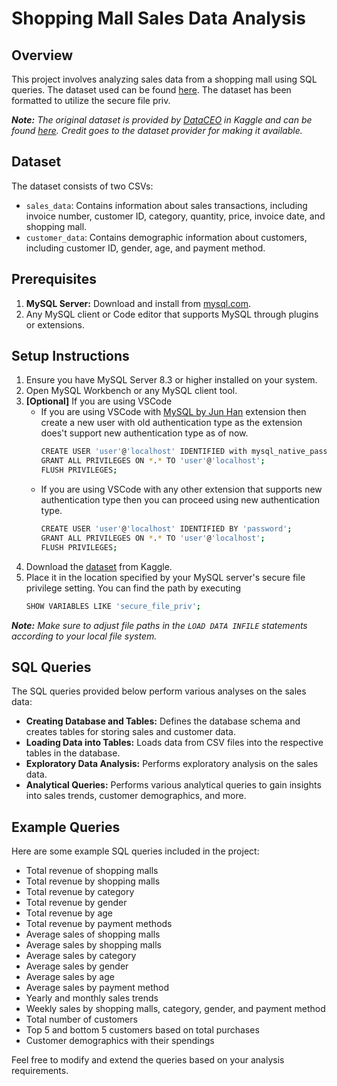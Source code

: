# Shopping Mall Sales Data Analysis

## Overview
This project involves analyzing sales data from a shopping mall using SQL queries. The dataset used can be found [here](https://www.kaggle.com/datasets/sartazansari/sales-and-customer-data). The dataset has been formatted to utilize the secure file priv.

***Note:** The original dataset is provided by [DataCEO](https://www.kaggle.com/dataceo) in Kaggle and can be found [here](https://www.kaggle.com/datasets/dataceo/sales-and-customer-data). Credit goes to the dataset provider for making it available.*

## Dataset
The dataset consists of two CSVs:

* `sales_data`: Contains information about sales transactions, including invoice number, customer ID, category, quantity, price, invoice date, and shopping mall.
* `customer_data`: Contains demographic information about customers, including customer ID, gender, age, and payment method.

## Prerequisites
1. **MySQL Server:** Download and install from [mysql.com](https://dev.mysql.com/downloads/mysql/).
2. Any MySQL client or Code editor that supports MySQL through plugins or extensions.

## Setup Instructions
1. Ensure you have MySQL Server 8.3 or higher installed on your system.
2. Open MySQL Workbench or any MySQL client tool.
3. **[Optional]** If you are using VSCode
    * If you are using VSCode with [MySQL by Jun Han](https://marketplace.visualstudio.com/items?itemName=formulahendry.vscode-mysql) extension then create a new user with old authentication type as the extension does't support new authentication type as of now.
        ```bash
        CREATE USER 'user'@'localhost' IDENTIFIED with mysql_native_password by 'password';
        GRANT ALL PRIVILEGES ON *.* TO 'user'@'localhost';
        FLUSH PRIVILEGES;
        ```
    * If you are using VSCode with any other extension that supports new authentication type then you can proceed using new authentication type.
        ```bash
        CREATE USER 'user'@'localhost' IDENTIFIED BY 'password';
        GRANT ALL PRIVILEGES ON *.* TO 'user'@'localhost';
        FLUSH PRIVILEGES;
        ```
5. Download the [dataset](https://www.kaggle.com/datasets/sartazansari/sales-and-customer-data) from Kaggle.
4. Place it in the location specified by your MySQL server's secure file privilege setting. You can find the path by executing
    ```bash
    SHOW VARIABLES LIKE 'secure_file_priv';
    ```

***Note:** Make sure to adjust file paths in the `LOAD DATA INFILE` statements according to your local file system.*

## SQL Queries
The SQL queries provided below perform various analyses on the sales data:

* **Creating Database and Tables:** Defines the database schema and creates tables for storing sales and customer data.
* **Loading Data into Tables:** Loads data from CSV files into the respective tables in the database.
* **Exploratory Data Analysis:** Performs exploratory analysis on the sales data.
* **Analytical Queries:** Performs various analytical queries to gain insights into sales trends, customer demographics, and more.

## Example Queries
Here are some example SQL queries included in the project:

* Total revenue of shopping malls
* Total revenue by shopping malls
* Total revenue by category
* Total revenue by gender
* Total revenue by age
* Total revenue by payment methods
* Average sales of shopping malls
* Average sales by shopping malls
* Average sales by category
* Average sales by gender
* Average sales by age
* Average sales by payment method
* Yearly and monthly sales trends
* Weekly sales by shopping malls, category, gender, and payment method
* Total number of customers
* Top 5 and bottom 5 customers based on total purchases
* Customer demographics with their spendings

Feel free to modify and extend the queries based on your analysis requirements.
